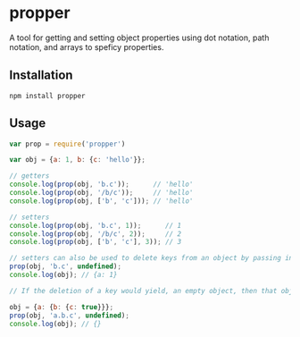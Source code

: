 # propper

A tool for getting and setting object properties using dot notation, path notation, and arrays to speficy properties.

## Installation

```
npm install propper
```

## Usage

``` javascript
var prop = require('propper')

var obj = {a: 1, b: {c: 'hello'}};

// getters
console.log(prop(obj, 'b.c'));      // 'hello'
console.log(prop(obj, '/b/c'));     // 'hello'
console.log(prop(obj, ['b', 'c'])); // 'hello'

// setters
console.log(prop(obj, 'b.c', 1));      // 1
console.log(prop(obj, '/b/c', 2));     // 2
console.log(prop(obj, ['b', 'c'], 3)); // 3

// setters can also be used to delete keys from an object by passing in undefined as the value
prop(obj, 'b.c', undefined);
console.log(obj); // {a: 1}

// If the deletion of a key would yield, an empty object, then that object will be removed too.

obj = {a: {b: {c: true}}};
prop(obj, 'a.b.c', undefined);
console.log(obj); // {}
```
